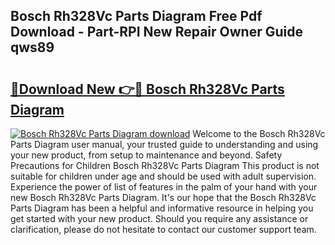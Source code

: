 ## Bosch Rh328Vc Parts Diagram Free Pdf Download - Part-RPI New Repair Owner Guide qws89

# <h2><a href="http://dfhv52.blite.top/?on=Bosch+Rh328Vc+Parts+Diagram">🔗Download New 👉🔴 Bosch Rh328Vc Parts Diagram</a></h2>

[![Bosch Rh328Vc Parts Diagram download](https://i.imgur.com/lujVjoI.png)](http://dfhv52.blite.top/?on=Bosch+Rh328Vc+Parts+Diagram)
Welcome to the Bosch Rh328Vc Parts Diagram user manual, your trusted guide to understanding and using your new product, from setup to maintenance and beyond. Safety Precautions for Children Bosch Rh328Vc Parts Diagram This product is not suitable for children under age and should be used with adult supervision. Experience the power of list of features in the palm of your hand with your new Bosch Rh328Vc Parts Diagram. It's our hope that the Bosch Rh328Vc Parts Diagram has been a helpful and informative resource in helping you get started with your new product. Should you require any assistance or clarification, please do not hesitate to contact our customer support team.
